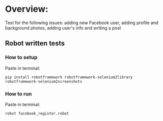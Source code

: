 # Overview:

Test for the following issues: adding new Facebook user, adding profile and background photos, adding user's info and writing a post

## Robot written tests
### How to setup
Paste in terminal:

    pip install robotframework robotframework-selenium2library robotframework-selenium2screenshots

### How to run
Paste in terminal:

    robot facebook_register.robot
